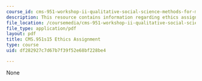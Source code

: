 ```yaml
---
course_id: cms-951-workshop-ii-qualitative-social-science-methods-for-media-studies-spring-2015
description: This resource contains information regarding ethics assignment.
file_location: /coursemedia/cms-951-workshop-ii-qualitative-social-science-methods-for-media-studies-spring-2015/df282927c7d67b7f39f52e68bf228be4_MITCMS_951S15_EthicsAsgn.pdf
file_type: application/pdf
layout: pdf
title: CMS.951s15 Ethics Assignment
type: course
uid: df282927c7d67b7f39f52e68bf228be4

---
```

None